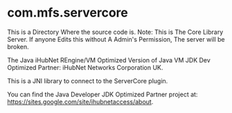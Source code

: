 # com.mfs.servercore
This is a Directory Where the source code is. Note: This is The Core Library Server. If anyone Edits this without A Admin's Permission, The server will be broken.

The Java iHubNet REngine/VM Optimized Version of Java VM JDK Dev Optimized Partner: iHubNet Networks Corporation UK.

This is a JNI library to connect to the ServerCore plugin.

You can find the Java Developer JDK Optimized Partner project at: https://sites.google.com/site/ihubnetaccess/about.

